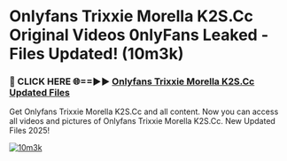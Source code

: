 # Onlyfans Trixxie Morella K2S.Cc Original Videos 0nlyFans Leaked - Files Updated! (10m3k)

<h3>🔴 CLICK HERE 🌐==►► <a href="https://tinyurl.com/4seja8ks" rel="nofollow">Onlyfans Trixxie Morella K2S.Cc Updated Files</a></h3>

Get Onlyfans Trixxie Morella K2S.Cc and all content. Now you can access all videos and pictures of Onlyfans Trixxie Morella K2S.Cc. New Updated Files 2025!

[![10m3k](https://i.imgur.com/EWjZXRe.gif)](https://tinyurl.com/4seja8ks)

